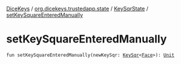 [DiceKeys](../../index.md) / [org.dicekeys.trustedapp.state](../index.md) / [KeySqrState](index.md) / [setKeySquareEnteredManually](./set-key-square-entered-manually.md)

# setKeySquareEnteredManually

`fun setKeySquareEnteredManually(newKeySqr: `[`KeySqr`](../../org.dicekeys.keysqr/-key-sqr/index.md)`<`[`Face`](../../org.dicekeys.keysqr/-face/index.md)`>): `[`Unit`](https://kotlinlang.org/api/latest/jvm/stdlib/kotlin/-unit/index.html)